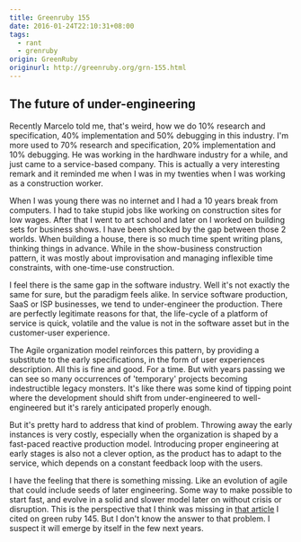 ```yaml
---
title: Greenruby 155
date: 2016-01-24T22:10:31+08:00
tags:
  - rant
  - grenruby
origin: GreenRuby
originurl: http://greenruby.org/grn-155.html
---
```

## The future of under-engineering

Recently Marcelo told me, that's weird, how we do 10% research and
specification, 40% implementation and 50% debugging in this industry. I'm more
used to 70% research and specification, 20% implementation and 10% debugging.
He was working in the hardhware industry for a while, and just came to a
service-based company. This is actually a very interesting remark and it
reminded me when I was in my twenties when I was working as a construction
worker.

When I was young there was no internet and I had a 10 years break from
computers. I had to take stupid jobs like working on construction sites for
low wages. After that I went to art school and later on I worked on building
sets for business shows. I have been shocked by the gap between those 2
worlds. When building a house, there is so much time spent writing plans,
thinking things in advance. While in the show-business construction pattern,
it was mostly about improvisation and managing inflexible time constraints,
with one-time-use construction.

I feel there is the same gap in the software industry. Well it's not exactly
the same for sure, but the paradigm feels alike. In service software
production, SaaS or ISP businesses, we tend to under-engineer the production.
There are perfectly legitimate reasons for that, the life-cycle of a platform
of service is quick, volatile and the value is not in the software asset but
in the customer-user experience.

The Agile organization model reinforces this pattern, by providing a
substitute to the early specifications, in the form of user experiences
description. All this is fine and good. For a time. But with years passing we
can see so many occurrences of 'temporary' projects becoming indestructible
legacy monsters. It's like there was some kind of tipping point where the
development should shift from under-engineered to well-engineered but it's
rarely anticipated properly enough.

But it's pretty hard to address that kind of problem. Throwing away the early
instances is very costly, especially when the organization is shaped by a
fast-paced reactive production model. Introducing proper engineering at early
stages is also not a clever option, as the product has to adapt to the
service, which depends on a constant feedback loop with the users.

I have the feeling that there is something missing. Like an evolution of agile
that could include seeds of later engineering. Some way to make possible to
start fast, and evolve in a solid and slower model later on without crisis or
disruption. This is the perspective that I think was missing in [that
article][engineers] I cited on green ruby 145. But I don't know the answer to
that problem. I suspect it will emerge by itself in the few next years.

[engineers]: http://www.businessinsider.com/why-computer-programmers-need-to-stop-calling-themselves-engineers-already-2015-11
